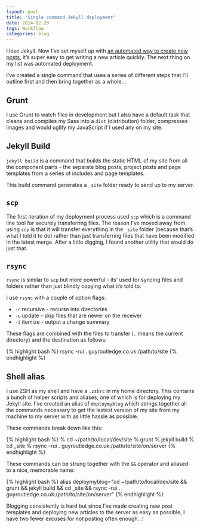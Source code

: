 ```yaml
---
layout: post
title: "Single command Jekyll deployment"
date: 2014-02-20
tags: Workflow
categories: blog
---
```


I love Jekyll. Now I&rsquo;ve set myself up with [an automated way to
create new
posts](http://www.guyroutledge.co.uk/blog/automate-jekyll-post-creation-with-thor/),
it&rsquo;s super easy to get writing a new article quickly. The next
thing on my list was automated deployment. 

I&rsquo;ve created a single command that uses a series of different
steps that I&rsquo;ll outline first and then bring together as
a whole&hellip;

## Grunt

I use Grunt to watch files in development but I also have a default task
that cleans and compiles my Sass into a `dist` (distribution) folder,
compresses images and would uglify my JavaScript if I used any on my&nbsp;site. 

## Jekyll Build

`jekyll build` is a command that builds the static HTML of my site
from all the component parts - the separate blog posts, project
posts and page templates from a series of includes and page templates.

This build command generates a `_site` folder ready to send up to my
server.

## `scp`

The first iteration of my deployment process used `scp` which is
a command line tool for securely transferring files. The reason
I&rsquo;ve moved away from using `scp` is that it will transfer
everything in the `_site` folder (because that&rsquo;s what I told it to
do) rather than just transferring files that have been modified in the
latest merge. After a little digging, I found another utility that would
do just that.

## `rsync`

`rsync` is similar to `scp` but more powerful - its&rsquo; used for
syncing files and folders rather than just blindly copying what
it&rsquo;s told to.

I use `rsync` with a couple of option flags:

* `-r` recursive - recurse into directories
* `-u` update - skip files that are newer on the receiver
* `-i` itemize - output a change summary

These flags are combined with the files to transfer (`.` means the
current directory) and the destination as follows:

{% highlight bash %}
rsync -rui . guyroutledge.co.uk:/path/to/site
{% endhighlight %}

## Shell alias

I use ZSH as my shell and have a `.zshrc` in my home directory. This
contains a bunch of helper scripts and aliases, one of which is for
deploying my Jekyll site. I&rsquo;ve created an alias of `deploymyblog`
which strings together all the commands necessary to get the lastest
version of my site from my machine to my server with as little hassle as
possible. 

These commands break down like this:

{% highlight bash %}
% cd ~/path/to/local/dev/site
% grunt
% jekyll build
% cd _site
% rsync -rui . guyroutledge.co.uk:/path/to/site/on/server
{% endhighlight %}

These commands can be strung together with the `&&` operator and aliased
to a nice, memorable name:

{% highlight bash %}
alias deploymyblog="cd ~/path/to/local/dev/site && grunt && jekyll build && cd _site && rsync -rui . guyroutledge.co.uk:/path/to/site/on/server"
{% endhighlight %}

Blogging consistently is hard but since I&rsquo;ve made creating new
post templates and deploying new articles to the server as easy as
possible, I have two fewer excuses for not posting often enough...!
